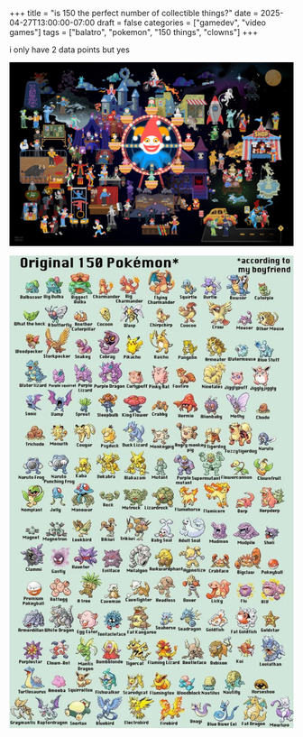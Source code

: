 +++
title = "is 150 the perfect number of collectible things?"
date = 2025-04-27T13:00:00-07:00
draft = false
categories = ["gamedev", "video games"]
tags = ["balatro", "pokemon", "150 things", "clowns"]
+++

i only have 2 data points but yes

[![](./balatro.jpeg)](./balatro.jpeg)

[![](./pokemon.webp)](./pokemon.webp)
